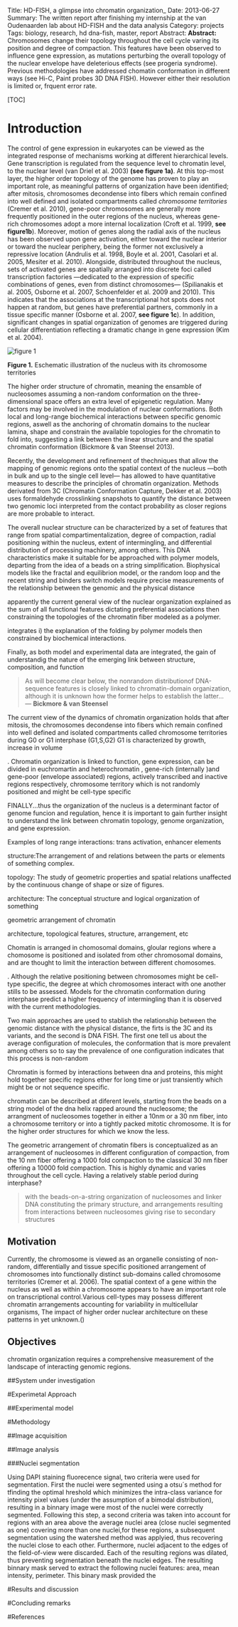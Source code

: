 Title: HD-FISH, a glimpse into chromatin organization_ 
Date: 2013-06-27
Summary: The written report after finishing my internship at the van Oudenaarden lab about HD-FISH and the data analysis
Category: projects
Tags: biology, research, hd dna-fish, master, report
Abstract: <strong>Abstract:</strong> Chromosomes change their  topology throughout the cell cycle varing its position and degree of compaction. This features have been observed to influence gene expression, as mutations perturbing the overall topology of the nuclear envelope have deleterious effects (see progeria syndrome). Previous methodologies have addressed chomatin conformation in different ways (see Hi-C, Paint probes 3D DNA FISH). However either their resolution is limited or, frquent error rate.

[TOC]

# Introduction

<!First we try to emphasize the idea of chromosome organization by connecting it to gene expression, hence to funciton>

The control of gene expression in eukaryotes can be viewed as the integrated response of mechanisms working at different hierarchical levels. Gene transcription is regulated from the sequence level to chromatin level, to the nuclear level (van Driel et al. 2003) **(see figure 1a)**. At this top-most layer, the higher order topology of the genome has proven to play an important role, as meaningful patterns of organization have been identified; after mitosis, chromosomes decondense into fibers which remain confined into well defined and isolated compartments called _chromosome territories_ (Cremer et al. 2010), gene-poor chromosomes are generally more frequently positioned in the outer regions of the nucleus, whereas gene-rich chromosomes adopt a more internal localization (Croft et al. 1999, **see figure1b**). Moreover, motion of genes along the radial axis of the nucleus has been observed upon gene activation, either toward the nuclear interior or toward the nuclear periphery, being the former not exclusively a repressive location (Andrulis et al. 1998, Boyle et al. 2001, Casolari et al. 2005, Mesiter et al. 2010). Alongside, distributed throughout the nucleus, sets of activated genes are spatially arranged into discrete foci called transcription factories &mdash;dedicated to the expression of specific combinations of genes, even from distinct chromosomes&mdash; (Spilianakis et al. 2005, Osborne et al. 2007, Schoenfelder et al. 2009 and 2010). This indicates that the associations at the transcriptional hot spots does not happen at random, but genes have preferential partners, commonly in a tissue specific manner (Osborne et al. 2007, **see figure 1c**). In addition, significant changes in spatial organization of genomes are triggered during cellular differentiation reflecting a dramatic change in gene expression (Kim et al. 2004).

![figure 1](/static/images/slides/chromatin-organization/slide1_2.png)
<p class="caption"><strong>Figure 1.</strong> Eschematic illustration of the nucleus with its chromosome territories</p> 

<!Once I make the point of the importance of chromatin organization, I start talking about how is it organized, from structure, topology to dynamics within the cell cycle and independently during interphase>

The higher order structure of chromatin, meaning the ensamble of nucleosomes assuming a non-random conformation on the three-dimensional space offers an extra level of epigenetic regulation. Many factors may be involved in the modulation of nuclear conformations. Both local and long-range biochemical interactions between specific genomic regions, aswell as the anchoring of chromatin domains to the nuclear lamina, shape and constrain the available topologies for the chromatin to fold into, suggesting a link between the linear structure and the spatial chromatin conformation (Bickmore & van Steensel 2013). 

Recently, the development and refinement of thechniques that allow the mapping of genomic regions onto the spatial context of the nucleus &mdash;both in bulk and up to the single cell level&mdash; has allowed to have quantitative measures to describe the principles of chromatin organization. Methods derivated from 3C (Chromatin Conformation Capture, Dekker et al. 2003) uses formaldehyde crosslinking snapshots to quantify the distance between two genomic loci interpreted from the contact probability as closer regions are more probable to interact. 

The overall nuclear structure can be characterized by a set of features that range from spatial compartimentalization, degree of compaction, radial positioning within the nucleus, extent of intermingling, and differential distribution of processing machinery, among others. This DNA characteristics make it suitable for be approached with polymer models, departing from the idea of a beads on a string  simplification.
Biophysical models like the fractal and equilibrion model, or the random loop and the recent string and binders switch models require precise measurements of the relationship between the genomic and the physical distance


apparently the current general view of the nuclear organization explained as the sum of all functional features dictating preferential associations then constraining the topologies of the chromatin fiber modeled as a polymer. 

 

integrates i) the explanation of the folding by polymer models then constrained by biochemical interactions.
 
Finally, as both model and experimental data are integrated, the gain of understandig the nature of the emerging link between structure, composition, and function

>As will become clear below, the nonrandom distributionof DNA-sequence features is closely linked to chromatin-domain organization, although it is unknown how the former helps to establish the latter... &mdash; **Bickmore & van Steensel**



The current view of the dynamics of chromatin organization holds that after mitosis, the chromosomes decondense into fibers which remain confined into well defined and isolated compartments called chromosome territories during G0 or G1 interphase (G1,S,G2) G1 is characterized by growth, increase in volume

. Chromatin organization is linked to function, gene expression, can be divided in euchromartin and heterochromatin , gene-rich (internally )and gene-poor (envelope associated) regions, actively transcribed and inactive regions respectively, chromosome territory which is not randomly positioned and might be cell-type specific

FINALLY...thus the organization of the nucleus is a determinant factor of genome funcion and regulation, hence it is important to gain further insight to understand the link between chromatin topology, genome organization, and gene expression.  

Examples of long range interactions: trans activation, enhancer elements

structure:The arrangement of and relations between the parts or elements of something complex.

topology: The study of geometric properties and spatial relations unaffected by the continuous change of shape or size of figures.

architecture: The conceptual structure and logical organization of something

geometric arrangement of chromatin

architecture, topological features, structure, arrangement, etc

Chomatin is arranged in chomosomal domains, gloular regions where a chomosome is positioned and isolated from other chromosomal domains, and are thought to limit the interaction between different chomosomes.

.
Although the relative positioning between chromosomes might be cell-type specific, the degree at which chromosomes interact with one another stills to be assessed. Models for the chromatin conformation during interphase predict a higher frequency of intermingling than it is observed with the current methodologies. 

<!After talking about the chromatin structure I would start talking about the current methods to study it, a brief intro to C3 and DNA FISH>

Two main approaches are used to stablish the relationship between the genomic distance with the physical distance, the firts is the 3C and its variants, and the second is DNA FISH. The first one tell us about the average configuration of molecules, the conformation that is more prevalent among others so to say the prevalence of one configuration indicates that this process is non-random

Chromatin is formed by interactions between dna and proteins, this might hold together specific regions ether for long time or just transiently which might be or not sequence specific.

<!then I will introduce a bit of the polymer models to approach and answer physical properties of chromatin structure>

chromatin can be described at diferent levels, starting from the beads on a string model of the dna helix rapped around the nucleosome; the arrangment of nucleosomes together in either a 10nm or a 30 nm fiber, into a chromosome territory or into a tightly packed mitotic chromosome. It is for the higher order structures for which we know the less.



The geometric arrangement of chromatin fibers is conceptualized as an arrangement of nucleosomes in different configuration of compaction, from the 10 nm fiber offering a 1000 fold compaction to the classical 30 nm fiber offering a 10000 fold compaction. This is highly dynamic and varies throughout the cell cycle. Having a relatively stable period during interphase?

>with the beads-on-a-string organization of nucleosomes and linker DNA constituting the primary structure, and arrangements resulting from interactions between nucleosomes giving rise to secondary structures

<!Then i will finish with a summary, sort of a motivation >

## Motivation

Currently, the chromosome is viewed as an organelle consisting of non-random, differentially and tissue specific positioned arrangement of chromosomes into functionally distinct sub-domains called chromosome territories (Cremer et al. 2006). The spatial context of a gene within the nucleus as well as within a chromosome appears to have an important role on transcriptional control.Various cell-types may possess different chromatin arrangements accounting for variability in multicellular organisms, The impact of higher order nuclear architecture on these patterns in yet unknown.()

<!Finishing with the especific objectives.>

## Objectives

chromatin organization requires a comprehensive measurement of the landscape of interacting genomic regions.

##System under investigation

#Experimetal Approach

##Experimental model 

#Methodology

##Image acquisition

##Image analysis

###Nuclei segmentation

Using DAPI staining fluorecence signal, two criteria were used for segmentation. First the nuclei were segmented using a otsu´s method for tfinding the optimal hreshold which minimizes the intra-class variance for intensity pixel values (under the assumption of a bimodal distribution), resulting in a binnary image were most of the nuclei were correctly segmented. Following this step, a second  criteria was taken into account for regions with an area above the average nuclei area (close nuclei segmented as one) covering more than one nuclei,for these regions, a subsequent segmentation using the watershed method was applyied, thus recovering the nuclei close to each other. Furthermore, nuclei adjacent to the edges of the field-of-view were discarded. Each of the resulting regions was dilated, thus preventing segmentation beneath the nuclei edges. The resulting binnary mask served to extract the following nuclei features: area, mean intensity, perimeter. This binary mask provided the 

#Results and discussion

#Concluding remarks

#References


